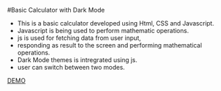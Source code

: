 #Basic Calculator with Dark Mode

- This is a basic calculator developed using Html, CSS and Javascript.
- Javascript is being used to perform mathematic operations.
- js is used for fetching data from user input, 
- responding as result to the screen and performing mathematical operations.
- Dark Mode themes is intregrated using js.
- user can switch between two modes.


[DEMO](https://nikhilambhore01.github.io/CalcaNew/)
